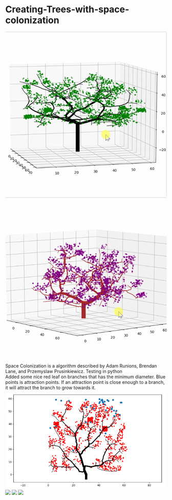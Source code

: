 # Creating-Trees-with-space-colonization
![](tree.gif)
![](tree2.gif)
Space Colonization is a algorithm described by Adam Runions, Brendan Lane, and Przemyslaw Prusinkiewicz.  Testing in python  
Added some nice red leaf on branches that has the minimum diameter. 
Blue points is attraction points. If an attraction point is close enough to a branch, it will attract the branch to grow towards it.
![](image.png)
![](Namnlös.png)
![](Namnlös2.png)
![](Namnlös4.png)
